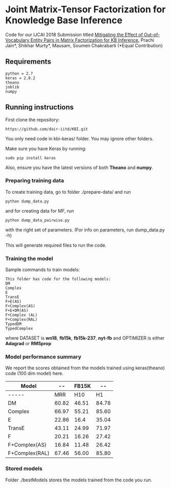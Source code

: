 # Joint Matrix-Tensor Factorization for Knowledge Base Inference

Code for our IJCAI 2018 Submission titled [Mitigating the Effect of Out-of-Vocabulary Entity Pairs in Matrix Factorization for KB Inference.](http://www.cse.iitd.ernet.in/~mausam/papers/ijcai18b.pdf) Prachi Jain*, Shikhar Murty*, Mausam, Soumen Chakrabarti  (*Equal Contribution)

## Requirements
```
python = 2.7
keras = 2.0.2
theano
joblib
numpy
```

## Running instructions
First clone the repository:
```
https://github.com/dair-iitd/KBI.git
```
You only need code in kbi-keras/ folder. You may ignore other folders.

Make sure you have Keras by running:
```
sudo pip install keras
```
Also, ensure you have the latest versions of both **Theano** and **numpy**.

### Preparing training data
To create training data, go to folder ./prepare-data/ and run
```
python dump_data.py 
```

and for creating data for MF, run
```
python dump_data_pairwise.py 
```
with the right set of parameters. (For info on parameters, run dump_data.py -h)

This will generate required files to run the code.


### Training the model
Sample commands to train models:
```
This folder has code for the following models: 
DM
Complex
E
TransE 
F+E(AS)
F+Complex(AS)
F+E+DM(AS)
F+Complex (AL) 
F+Complex(RAL)
TypedDM
TypedComplex

```


where DATASET is **wn18**, **fb15k**, **fb15k-237**, **nyt-fb** and OPTIMIZER is either **Adagrad** or **RMSprop**

### Model performance summary
We report the scores obtained from the models trained using keras(theano) code (100 dim model) here.

| Model | -- | FB15K |--  |
| -----|-- |---|--|
| -----| MRR | H10| H1|
| DM | 60.82 | 46.51 | 84.78 |
| Complex | 66.97 | 55.21 | 85.60 |
|E|22.86|16.4|35.04|
|TransE|43.11|24.99|71.97|
|F|20.21|16.26|27.42|
|F+Complex(AS)|16.84|11.48|26.42|
|F+Complex(RAL)|67.46|56.00|85.80|


### Stored models
Folder ./bestModels stores the models trained from the code you run.
